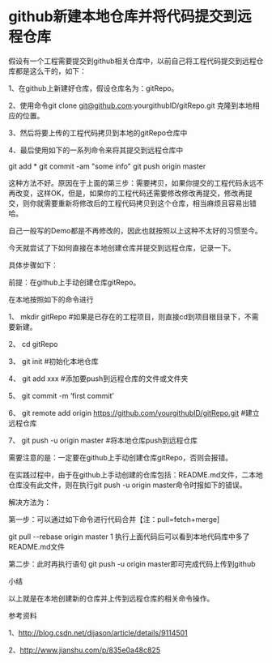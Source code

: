 # github新建本地仓库并将代码提交到远程仓库
假设有一个工程需要提交到github相关仓库中，以前自己将工程代码提交到远程仓库都是这么干的，如下：

1、在github上新建好仓库，假设仓库名为：gitRepo。

2、使用命令git clone git@github.com:yourgithubID/gitRepo.git 克隆到本地相应的位置。

3、然后将要上传的工程代码拷贝到本地的gitRepo仓库中

4、最后使用如下的一系列命令来将其提交到远程仓库中

git add *
git commit -am "some info"
git push origin master


这种方法不好。原因在于上面的第三步：需要拷贝，如果你提交的工程代码永远不再改变，这样OK，但是，如果你的工程代码还需要修改修改再提交，修改再提交，则你就需要重新将修改后的工程代码拷贝到这个仓库，相当麻烦且容易出错哈。

自己一般写的Demo都是不再修改的，因此也就按照以上这种不太好的习惯至今。

今天就尝试了下如何直接在本地创建仓库并提交到远程仓库，记录一下。

具体步骤如下：

前提：在github上手动创建仓库gitRepo。

在本地按照如下的命令进行

1、 mkdir gitRepo #如果是已存在的工程项目，则直接cd到项目根目录下，不需要新建。

2、 cd gitRepo

3、 git init #初始化本地仓库

4、 git add xxx #添加要push到远程仓库的文件或文件夹

5、 git commit -m ‘first commit’

6、 git remote add origin https://github.com/yourgithubID/gitRepo.git #建立远程仓库

7、 git push -u origin master #将本地仓库push到远程仓库

需要注意的是：一定要在github上手动创建仓库gitRepo，否则会报错。

在实践过程中，由于在github上手动创建的仓库包括：README.md文件，二本地仓库没有此文件，则在执行git push -u origin master命令时报如下的错误。


解决方法为：

第一步：可以通过如下命令进行代码合并【注：pull=fetch+merge]

git pull --rebase origin master
1
执行上面代码后可以看到本地代码库中多了README.md文件

第二步：此时再执行语句 git push -u origin master即可完成代码上传到github



小结

以上就是在本地创建新的仓库并上传到远程仓库的相关命令操作。

参考资料

1、http://blog.csdn.net/dijason/article/details/9114501

2、http://www.jianshu.com/p/835e0a48c825
